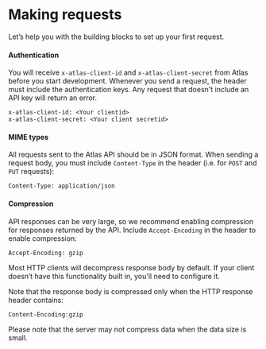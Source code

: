 # Making requests

Let’s help you with the building blocks to set up your first request.

#### Authentication

You will receive `x-atlas-client-id` and `x-atlas-client-secret` from Atlas before you start development. Whenever you send a request, the header must include the authentication keys. Any request that doesn't include an API key will return an error.

```
x-atlas-client-id: <Your clientid> 
x-atlas-client-secret: <Your client secretid> 
```

#### MIME types

All requests sent to the Atlas API should be in JSON format. When sending a request body, you must include `Content-Type` in the header (i.e. for `POST` and `PUT` requests):

```
Content-Type: application/json
```

#### Compression

API responses can be very large, so we recommend enabling compression for responses returned by the API. Include `Accept-Encoding` in the header to enable compression:

```
Accept-Encoding: gzip 
```

Most HTTP clients will decompress response body by default. If your client doesn’t have this functionality built in, you'll need to configure it.

Note that the response body is compressed only when the HTTP response header contains:
```
Content-Encoding:gzip 
```
Please note that the server may not compress data when the data size is small.
